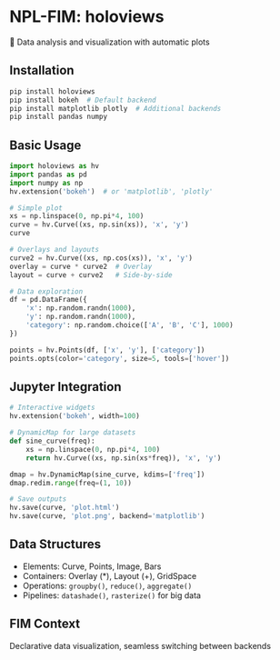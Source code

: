 # NPL-FIM: holoviews
🔄 Data analysis and visualization with automatic plots

## Installation
```bash
pip install holoviews
pip install bokeh  # Default backend
pip install matplotlib plotly  # Additional backends
pip install pandas numpy
```

## Basic Usage
```python
import holoviews as hv
import pandas as pd
import numpy as np
hv.extension('bokeh')  # or 'matplotlib', 'plotly'

# Simple plot
xs = np.linspace(0, np.pi*4, 100)
curve = hv.Curve((xs, np.sin(xs)), 'x', 'y')
curve

# Overlays and layouts
curve2 = hv.Curve((xs, np.cos(xs)), 'x', 'y')
overlay = curve * curve2  # Overlay
layout = curve + curve2   # Side-by-side

# Data exploration
df = pd.DataFrame({
    'x': np.random.randn(1000),
    'y': np.random.randn(1000),
    'category': np.random.choice(['A', 'B', 'C'], 1000)
})

points = hv.Points(df, ['x', 'y'], ['category'])
points.opts(color='category', size=5, tools=['hover'])
```

## Jupyter Integration
```python
# Interactive widgets
hv.extension('bokeh', width=100)

# DynamicMap for large datasets
def sine_curve(freq):
    xs = np.linspace(0, np.pi*4, 100)
    return hv.Curve((xs, np.sin(xs*freq)), 'x', 'y')

dmap = hv.DynamicMap(sine_curve, kdims=['freq'])
dmap.redim.range(freq=(1, 10))

# Save outputs
hv.save(curve, 'plot.html')
hv.save(curve, 'plot.png', backend='matplotlib')
```

## Data Structures
- Elements: Curve, Points, Image, Bars
- Containers: Overlay (*), Layout (+), GridSpace
- Operations: `groupby()`, `reduce()`, `aggregate()`
- Pipelines: `datashade()`, `rasterize()` for big data

## FIM Context
Declarative data visualization, seamless switching between backends